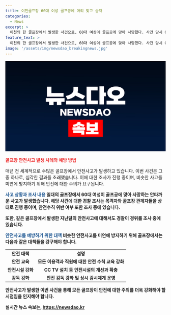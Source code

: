 ```yaml
---
title: 이천골프장 60대 여성 골프공에 머리 맞고 숨져
categories:
  - News
excerpt: >
  이천의 한 골프장에서 발생한 사건으로, 60대 여성이 골프공에 맞아 사망했다. 사건 당시 CCTV가 없어 정확한 경위를 확인하는 데 어려움이 있지만, 골프장 측의 안전수칙 위반 여부를 조사 중이다. 또한, 지난달에도 카트가 비탈면으로 떨어져 이용객들이 다쳤던 경위에 대해서도 경찰이 조사 중이다. 골프장에서의 안전 문제에 대한 관심이 증폭되고 있다.
feature_text: >
  이천의 한 골프장에서 발생한 사건으로, 60대 여성이 골프공에 맞아 사망했다. 사건 당시 CCTV가 없어 정확한 경위를 확인하는 데 어려움이 있지만, 골프장 측의 안전수칙 위반 여부를 조사 중이다. 또한, 지난달에도 카트가 비탈면으로 떨어져 이용객들이 다쳤던 경위에 대해서도 경찰이 조사 중이다. 골프장에서의 안전 문제에 대한 관심이 증폭되고 있다.
image: '/assets/img/newsdao_breakingnews.jpg'
---
```


<p><img src="/assets/img/newsdao_breakingnews.jpg" alt="pcversion 속보" /></p>

<p><b><span style="color: #ee2323;">골프장 안전사고 발생 사례와 예방 방법</span></b></p>

<p>매년 전 세계적으로 수많은 골프장에서 안전사고가 발생하고 있습니다. 이번 사건은 그 중 하나로, 심각한 결과를 초래했습니다. 이에 대한 조사가 진행 중이며, 비슷한 사고를 미연에 방지하기 위해 안전에 대한 주의가 요구됩니다.</p>

<p><b><span style="color: #1a5490;">사고 상황과 조사 내용</span><b>
일대의 골프장에서 60대 여성이 골프공에 맞아 사망하는 안타까운 사고가 발생했습니다. 해당 사건에 대한 경찰 조사는 목격자와 골프장 관계자들을 상대로 진행 중이며, 안전수칙 위반 여부 또한 조사 중에 있습니다. </p>

<p>또한, 같은 골프장에서 발생한 지난달의 안전사고에 대해서도 경찰이 경위를 조사 중에 있습니다.</p>

<p><b><span style="color: #1a5490;">안전사고를 예방하기 위한 대책</span></b>
비슷한 안전사고를 미연에 방지하기 위해 골프장에서는 다음과 같은 대책들을 강구해야 합니다.</p>

<table>
    <tr>
        <td style="text-align: center; height: 17px;"><b>안전 대책</b></td>
        <td style="text-align: center; height: 17px;"><b>설명</b></td>
    </tr>
    <tr>
        <td style="text-align: center; height: 17px;"><b>안전 교육</b></td>
        <td style="text-align: center; height: 17px;"><b>모든 이용객과 직원에 대한 안전 수칙 교육 강화</b></td>
    </tr>
    <tr>
        <td style="text-align: center; height: 17px;"><b>안전시설 강화</b></td>
        <td style="text-align: center; height: 17px;"><b>CC TV 설치 등 안전시설의 개선과 확충</b></td>
    </tr>
    <tr>
        <td style="text-align: center; height: 17px;"><b>감독 강화</b></td>
        <td style="text-align: center; height: 17px;"><b>안전 감독 강화 및 상시 감시체계 운영</b></td>
    </tr>
</table>

<p>안전사고가 발생한 이번 사건을 통해 모든 골프장이 안전에 대한 주의를 더욱 강화해야 할 시점임을 인지해야 합니다.</p>
실시간 뉴스 속보는, <a href="https://newsdao.kr" rel="dofollow">https://newsdao.kr</a>


